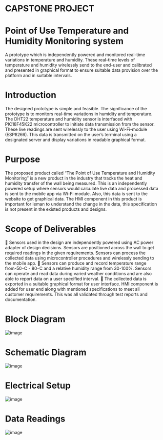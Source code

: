 # CAPSTONE PROJECT

# Point of Use Temperature and Humidity Monitoring system
A prototype which is independently  powered  and  monitored  real-time  variations  in temperature  and  humidity. These real-time levels of temperature and humidity  wirelessly  send to the end-user and calibrated and presented in graphical format to ensure suitable data provision over the platform and in suitable intervals. 

# Introduction
The  designed prototype is simple  and  feasible.  The significance of the prototype is to monitors  real-time  variations  in  humidity  and  temperature. The DHT22  temperature and humidity sensor is interfaced with PIC18F45K22 microcontroller to initiate data transmission from the sensor. These live readings are sent wirelessly to the user using  Wi-Fi-module  (ESP8266).  This  data  is  transmitted  on  the  user’s  terminal  using  a designated server and display variations in readable graphical format. 


# Purpose
The proposed product called “The Point of Use Temperature and Humidity Monitoring” is a new product  in the  industry  that  tracks the  heat  and  humidity transfer  of  the  wall  being measured. This is an independently powered setup where sensors would calculate live data and processed data is sent to the mobile app via Wi-Fi module. Also, this data is sent to the website to get graphical data. The HMI component in this product is important for leman to understand the change in the data, this specification is not present in the existed products and designs.


# Scope of Deliverables
  Sensors used in the design are independently powered using AC power adapter of design decisions. Sensors are positioned across the wall to get required readings in the given requirements. Sensors can process the collected data using microcontroller procedures and wirelessly sending to the mobile app. 
  Sensors can produce and record temperature range from-50◦C - 80◦C and a relative humidity  range  from  30-100%.  Sensors  can operate  and  read  data  during  varied weather conditions and are also able to report data on a user specified interval. 
  The collected data is exported in a suitable graphical format for user interface. HMI component is added for user end along with mentioned specifications to meet all customer requirements. This was all validated through test reports and documentation. 


# Block Diagram

![image](https://user-images.githubusercontent.com/85145102/121117377-0974ff00-c7e6-11eb-9e72-5e446bd5caa0.png)




# Schematic Diagram
![image](https://user-images.githubusercontent.com/85145102/121117671-80aa9300-c7e6-11eb-92e2-3f27a1e7effc.png)





# Electrical Setup
![image](https://user-images.githubusercontent.com/85145102/121117762-b18ac800-c7e6-11eb-9033-45f548b73375.png)





# Data Readings
![image](https://user-images.githubusercontent.com/85145102/121117313-ee09f400-c7e5-11eb-81b1-7bbdbbd9566e.png)
